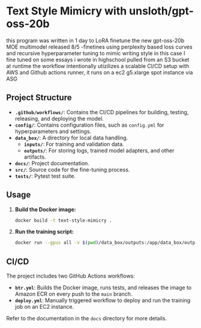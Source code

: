 # Text Style Mimicry with unsloth/gpt-oss-20b

this program was written in 1 day to LoRA finetune the new gpt-oss-20b MOE multimodel released 8/5 
-finetines using perplexity based loss curves and recursive hyperparameter tuning to mimic writing style
    in this case I fine tuned on some essays i wrote in highschool pulled from an S3 bucket at runtime
the workflow intentionally utizilizes a scalable CI/CD setup with AWS and Github actions runner, it runs on a ec2 g5.xlarge spot instance via ASG  

## Project Structure

- **`.github/workflows/`**: Contains the CI/CD pipelines for building, testing, releasing, and deploying the model.
- **`config/`**: Contains configuration files, such as `config.yml` for hyperparameters and settings.
- **`data_box/`**: A directory for local data handling.
    - **`inputs/`**: For training and validation data.
    - **`outputs/`**: For storing logs, trained model adapters, and other artifacts.
- **`docs/`**: Project documentation.
- **`src/`**: Source code for the fine-tuning process.
- **`tests/`**: Pytest test suite.

## Usage

1. **Build the Docker image:**
   ```bash
   docker build -t text-style-mimicry .
   ```
2. **Run the training script:**
   ```bash
   docker run --gpus all -v $(pwd)/data_box/outputs:/app/data_box/outputs text-style-mimicry
   ```

## CI/CD

The project includes two GitHub Actions workflows:

- **`btr.yml`**: Builds the Docker image, runs tests, and releases the image to Amazon ECR on every push to the `main` branch.
- **`deploy.yml`**: Manually triggered workflow to deploy and run the training job on an EC2 instance.

Refer to the documentation in the `docs` directory for more details.

